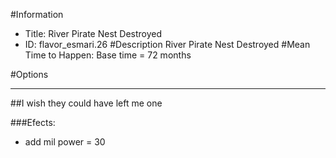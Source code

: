 #Information
 - Title: River Pirate Nest Destroyed
 - ID: flavor_esmari.26
#Description
River Pirate Nest Destroyed
#Mean Time to Happen:
Base time = 72 months

#Options

___
##I wish they could have left me one

###Efects:<ul><li>add mil power = 30</li></ul>
